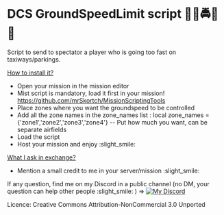 # DCS GroundSpeedLimit script 👮‍♂️🚔🚨🚓
Script to send to spectator a player who is going too fast on taxiways/parkings.

<ins>How to install it?</ins>
- Open your mission in the mission editor
- Mist script is mandatory, load it first in your mission! https://github.com/mrSkortch/MissionScriptingTools
- Place zones where you want the groundspeed to be controlled
- Add all the zone names in the zone_names list : local zone_names = {'zone1','zone2','zone3','zone4'} -- Put how much you want, can be separate airfields
- Load the script
- Host your mission and enjoy :slight_smile:

<ins>What I ask in exchange?</ins>
- Mention a small credit to me in your server/mission :slight_smile: 

If any question, find me on my Discord in a public channel (no DM, your question can help other people :slight_smile: ) =>
[![My Discord](https://cdn.discordapp.com/attachments/559138601573548052/999311782382424084/unknown.png)](https://discord.gg/ZUZdMzQ)

Licence: Creative Commons Attribution-NonCommercial 3.0 Unported